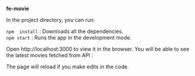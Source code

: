 **fe-movie**




In the project directory, you can run:

`npm  install` : Downloads all the dependencies.\
`npm start` : Runs the app in the development mode.

Open http://localhost:3000 to view it in the browser.
You will be able to see the latest movies fetched from API :

The page will reload if you make edits in the code.


